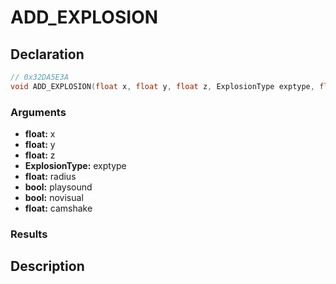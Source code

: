 # ADD_EXPLOSION

## Declaration
```cpp
// 0x32DA5E3A
void ADD_EXPLOSION(float x, float y, float z, ExplosionType exptype, float radius, bool playsound, bool novisual, float camshake);
```

### Arguments
- **float:** x
- **float:** y
- **float:** z
- **ExplosionType:** exptype
- **float:** radius
- **bool:** playsound
- **bool:** novisual
- **float:** camshake

### Results

## Description
